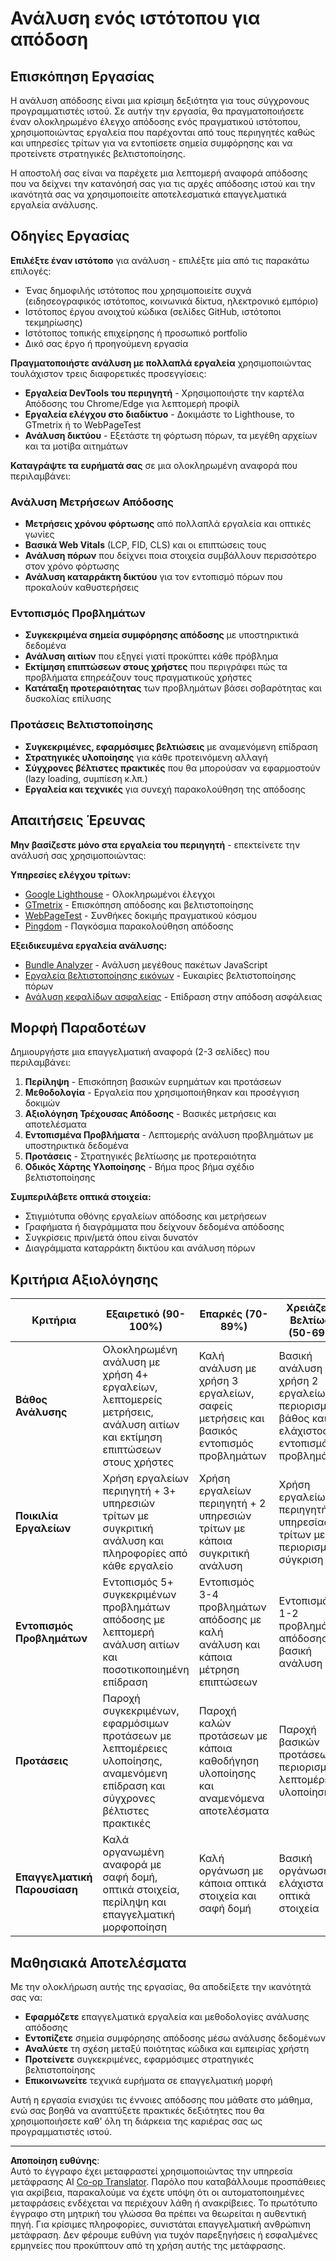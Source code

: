 <!--
CO_OP_TRANSLATOR_METADATA:
{
  "original_hash": "a203e560e58ccc6ba68bffc40c7c8676",
  "translation_date": "2025-10-23T20:38:41+00:00",
  "source_file": "5-browser-extension/3-background-tasks-and-performance/assignment.md",
  "language_code": "el"
}
-->
# Ανάλυση ενός ιστότοπου για απόδοση

## Επισκόπηση Εργασίας

Η ανάλυση απόδοσης είναι μια κρίσιμη δεξιότητα για τους σύγχρονους προγραμματιστές ιστού. Σε αυτήν την εργασία, θα πραγματοποιήσετε έναν ολοκληρωμένο έλεγχο απόδοσης ενός πραγματικού ιστότοπου, χρησιμοποιώντας εργαλεία που παρέχονται από τους περιηγητές καθώς και υπηρεσίες τρίτων για να εντοπίσετε σημεία συμφόρησης και να προτείνετε στρατηγικές βελτιστοποίησης.

Η αποστολή σας είναι να παρέχετε μια λεπτομερή αναφορά απόδοσης που να δείχνει την κατανόησή σας για τις αρχές απόδοσης ιστού και την ικανότητά σας να χρησιμοποιείτε αποτελεσματικά επαγγελματικά εργαλεία ανάλυσης.

## Οδηγίες Εργασίας

**Επιλέξτε έναν ιστότοπο** για ανάλυση - επιλέξτε μία από τις παρακάτω επιλογές:
- Ένας δημοφιλής ιστότοπος που χρησιμοποιείτε συχνά (ειδησεογραφικός ιστότοπος, κοινωνικά δίκτυα, ηλεκτρονικό εμπόριο)
- Ιστότοπος έργου ανοιχτού κώδικα (σελίδες GitHub, ιστότοποι τεκμηρίωσης)
- Ιστότοπος τοπικής επιχείρησης ή προσωπικό portfolio
- Δικό σας έργο ή προηγούμενη εργασία

**Πραγματοποιήστε ανάλυση με πολλαπλά εργαλεία** χρησιμοποιώντας τουλάχιστον τρεις διαφορετικές προσεγγίσεις:
- **Εργαλεία DevTools του περιηγητή** - Χρησιμοποιήστε την καρτέλα Απόδοσης του Chrome/Edge για λεπτομερή προφίλ
- **Εργαλεία ελέγχου στο διαδίκτυο** - Δοκιμάστε το Lighthouse, το GTmetrix ή το WebPageTest
- **Ανάλυση δικτύου** - Εξετάστε τη φόρτωση πόρων, τα μεγέθη αρχείων και τα μοτίβα αιτημάτων

**Καταγράψτε τα ευρήματά σας** σε μια ολοκληρωμένη αναφορά που περιλαμβάνει:

### Ανάλυση Μετρήσεων Απόδοσης
- **Μετρήσεις χρόνου φόρτωσης** από πολλαπλά εργαλεία και οπτικές γωνίες
- **Βασικά Web Vitals** (LCP, FID, CLS) και οι επιπτώσεις τους
- **Ανάλυση πόρων** που δείχνει ποια στοιχεία συμβάλλουν περισσότερο στον χρόνο φόρτωσης
- **Ανάλυση καταρράκτη δικτύου** για τον εντοπισμό πόρων που προκαλούν καθυστερήσεις

### Εντοπισμός Προβλημάτων
- **Συγκεκριμένα σημεία συμφόρησης απόδοσης** με υποστηρικτικά δεδομένα
- **Ανάλυση αιτίων** που εξηγεί γιατί προκύπτει κάθε πρόβλημα
- **Εκτίμηση επιπτώσεων στους χρήστες** που περιγράφει πώς τα προβλήματα επηρεάζουν τους πραγματικούς χρήστες
- **Κατάταξη προτεραιότητας** των προβλημάτων βάσει σοβαρότητας και δυσκολίας επίλυσης

### Προτάσεις Βελτιστοποίησης
- **Συγκεκριμένες, εφαρμόσιμες βελτιώσεις** με αναμενόμενη επίδραση
- **Στρατηγικές υλοποίησης** για κάθε προτεινόμενη αλλαγή
- **Σύγχρονες βέλτιστες πρακτικές** που θα μπορούσαν να εφαρμοστούν (lazy loading, συμπίεση κ.λπ.)
- **Εργαλεία και τεχνικές** για συνεχή παρακολούθηση της απόδοσης

## Απαιτήσεις Έρευνας

**Μην βασίζεστε μόνο στα εργαλεία του περιηγητή** - επεκτείνετε την ανάλυσή σας χρησιμοποιώντας:

**Υπηρεσίες ελέγχου τρίτων:**
- [Google Lighthouse](https://developers.google.com/web/tools/lighthouse) - Ολοκληρωμένοι έλεγχοι
- [GTmetrix](https://gtmetrix.com/) - Επισκόπηση απόδοσης και βελτιστοποίησης
- [WebPageTest](https://www.webpagetest.org/) - Συνθήκες δοκιμής πραγματικού κόσμου
- [Pingdom](https://tools.pingdom.com/) - Παγκόσμια παρακολούθηση απόδοσης

**Εξειδικευμένα εργαλεία ανάλυσης:**
- [Bundle Analyzer](https://bundlephobia.com/) - Ανάλυση μεγέθους πακέτων JavaScript
- [Εργαλεία βελτιστοποίησης εικόνων](https://squoosh.app/) - Ευκαιρίες βελτιστοποίησης πόρων
- [Ανάλυση κεφαλίδων ασφαλείας](https://securityheaders.com/) - Επίδραση στην απόδοση ασφάλειας

## Μορφή Παραδοτέων

Δημιουργήστε μια επαγγελματική αναφορά (2-3 σελίδες) που περιλαμβάνει:

1. **Περίληψη** - Επισκόπηση βασικών ευρημάτων και προτάσεων
2. **Μεθοδολογία** - Εργαλεία που χρησιμοποιήθηκαν και προσέγγιση δοκιμών
3. **Αξιολόγηση Τρέχουσας Απόδοσης** - Βασικές μετρήσεις και αποτελέσματα
4. **Εντοπισμένα Προβλήματα** - Λεπτομερής ανάλυση προβλημάτων με υποστηρικτικά δεδομένα
5. **Προτάσεις** - Στρατηγικές βελτίωσης με προτεραιότητα
6. **Οδικός Χάρτης Υλοποίησης** - Βήμα προς βήμα σχέδιο βελτιστοποίησης

**Συμπεριλάβετε οπτικά στοιχεία:**
- Στιγμιότυπα οθόνης εργαλείων απόδοσης και μετρήσεων
- Γραφήματα ή διαγράμματα που δείχνουν δεδομένα απόδοσης
- Συγκρίσεις πριν/μετά όπου είναι δυνατόν
- Διαγράμματα καταρράκτη δικτύου και ανάλυση πόρων

## Κριτήρια Αξιολόγησης

| Κριτήρια | Εξαιρετικό (90-100%) | Επαρκές (70-89%) | Χρειάζεται Βελτίωση (50-69%) |
| -------- | -------------------- | ---------------- | --------------------------- |
| **Βάθος Ανάλυσης** | Ολοκληρωμένη ανάλυση με χρήση 4+ εργαλείων, λεπτομερείς μετρήσεις, ανάλυση αιτίων και εκτίμηση επιπτώσεων στους χρήστες | Καλή ανάλυση με χρήση 3 εργαλείων, σαφείς μετρήσεις και βασικός εντοπισμός προβλημάτων | Βασική ανάλυση με χρήση 2 εργαλείων, περιορισμένο βάθος και ελάχιστος εντοπισμός προβλημάτων |
| **Ποικιλία Εργαλείων** | Χρήση εργαλείων περιηγητή + 3+ υπηρεσιών τρίτων με συγκριτική ανάλυση και πληροφορίες από κάθε εργαλείο | Χρήση εργαλείων περιηγητή + 2 υπηρεσιών τρίτων με κάποια συγκριτική ανάλυση | Χρήση εργαλείων περιηγητή + 1 υπηρεσίας τρίτων με περιορισμένη σύγκριση |
| **Εντοπισμός Προβλημάτων** | Εντοπισμός 5+ συγκεκριμένων προβλημάτων απόδοσης με λεπτομερή ανάλυση αιτίων και ποσοτικοποιημένη επίδραση | Εντοπισμός 3-4 προβλημάτων απόδοσης με καλή ανάλυση και κάποια μέτρηση επιπτώσεων | Εντοπισμός 1-2 προβλημάτων απόδοσης με βασική ανάλυση |
| **Προτάσεις** | Παροχή συγκεκριμένων, εφαρμόσιμων προτάσεων με λεπτομέρειες υλοποίησης, αναμενόμενη επίδραση και σύγχρονες βέλτιστες πρακτικές | Παροχή καλών προτάσεων με κάποια καθοδήγηση υλοποίησης και αναμενόμενα αποτελέσματα | Παροχή βασικών προτάσεων με περιορισμένες λεπτομέρειες υλοποίησης |
| **Επαγγελματική Παρουσίαση** | Καλά οργανωμένη αναφορά με σαφή δομή, οπτικά στοιχεία, περίληψη και επαγγελματική μορφοποίηση | Καλή οργάνωση με κάποια οπτικά στοιχεία και σαφή δομή | Βασική οργάνωση με ελάχιστα οπτικά στοιχεία |

## Μαθησιακά Αποτελέσματα

Με την ολοκλήρωση αυτής της εργασίας, θα αποδείξετε την ικανότητά σας να:
- **Εφαρμόζετε** επαγγελματικά εργαλεία και μεθοδολογίες ανάλυσης απόδοσης
- **Εντοπίζετε** σημεία συμφόρησης απόδοσης μέσω ανάλυσης δεδομένων
- **Αναλύετε** τη σχέση μεταξύ ποιότητας κώδικα και εμπειρίας χρήστη
- **Προτείνετε** συγκεκριμένες, εφαρμόσιμες στρατηγικές βελτιστοποίησης
- **Επικοινωνείτε** τεχνικά ευρήματα σε επαγγελματική μορφή

Αυτή η εργασία ενισχύει τις έννοιες απόδοσης που μάθατε στο μάθημα, ενώ σας βοηθά να αναπτύξετε πρακτικές δεξιότητες που θα χρησιμοποιήσετε καθ' όλη τη διάρκεια της καριέρας σας ως προγραμματιστές ιστού.

---

**Αποποίηση ευθύνης**:  
Αυτό το έγγραφο έχει μεταφραστεί χρησιμοποιώντας την υπηρεσία μετάφρασης AI [Co-op Translator](https://github.com/Azure/co-op-translator). Παρόλο που καταβάλλουμε προσπάθειες για ακρίβεια, παρακαλούμε να έχετε υπόψη ότι οι αυτοματοποιημένες μεταφράσεις ενδέχεται να περιέχουν λάθη ή ανακρίβειες. Το πρωτότυπο έγγραφο στη μητρική του γλώσσα θα πρέπει να θεωρείται η αυθεντική πηγή. Για κρίσιμες πληροφορίες, συνιστάται επαγγελματική ανθρώπινη μετάφραση. Δεν φέρουμε ευθύνη για τυχόν παρεξηγήσεις ή εσφαλμένες ερμηνείες που προκύπτουν από τη χρήση αυτής της μετάφρασης.